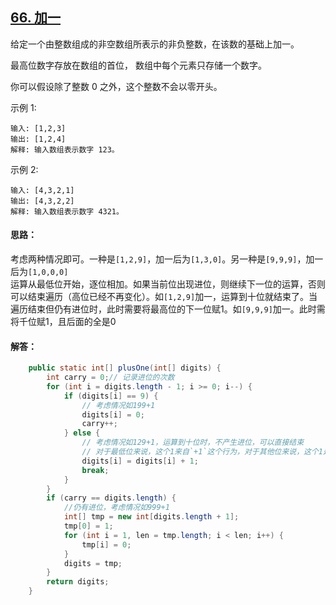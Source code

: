## [66. 加一](https://leetcode-cn.com/problems/plus-one/description/)
给定一个由整数组成的非空数组所表示的非负整数，在该数的基础上加一。

最高位数字存放在数组的首位， 数组中每个元素只存储一个数字。

你可以假设除了整数 0 之外，这个整数不会以零开头。

示例 1:
```
输入: [1,2,3]
输出: [1,2,4]
解释: 输入数组表示数字 123。
```
示例 2:
```
输入: [4,3,2,1]
输出: [4,3,2,2]
解释: 输入数组表示数字 4321。
```

#### 思路：
考虑两种情况即可。一种是`[1,2,9]`，加一后为`[1,3,0]`。另一种是`[9,9,9]`，加一后为`[1,0,0,0]`  
运算从最低位开始，逐位相加。如果当前位出现进位，则继续下一位的运算，否则可以结束遍历（高位已经不再变化）。如`[1,2,9]`加一，运算到十位就结束了。当遍历结束但仍有进位时，此时需要将最高位的下一位赋1。如`[9,9,9]`加一。此时需将千位赋1，且后面的全是0

#### 解答：
```Java
    public static int[] plusOne(int[] digits) {
        int carry = 0;// 记录进位的次数
        for (int i = digits.length - 1; i >= 0; i--) {
            if (digits[i] == 9) {
                // 考虑情况如199+1
                digits[i] = 0;
                carry++;
            } else {
                // 考虑情况如129+1，运算到十位时，不产生进位，可以直接结束
                // 对于最低位来说，这个1来自`+1`这个行为，对于其他位来说，这个1是由于低位给的进位
                digits[i] = digits[i] + 1;
                break;
            }
        }
        if (carry == digits.length) {
            //仍有进位，考虑情况如999+1
            int[] tmp = new int[digits.length + 1];
            tmp[0] = 1;
            for (int i = 1, len = tmp.length; i < len; i++) {
                tmp[i] = 0;
            }
            digits = tmp;
        }
        return digits;
    }
```
